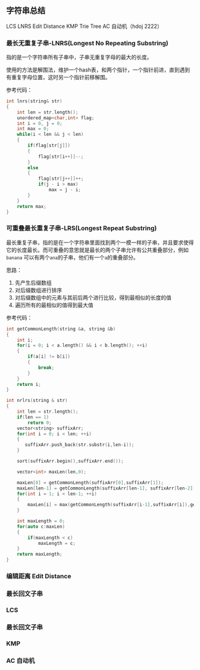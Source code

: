 ## 字符串总结

LCS  LNRS  Edit Distance  KMP  Trie Tree  AC 自动机（hdoj 2222） 

### 最长无重复子串-LNRS(Longest No Repeating Substring)
指的是一个字符串所有子串中，子串无重复字母的最大的长度。

使用的方法是解围法，维护一个hash表，和两个指针，一个指针前进，直到遇到有重复字母位置，这时另一个指针前移解围。

参考代码：
``` cpp
int lnrs(string& str)
{
    int len = str.length();
    unordered_map<char,int> flag;
    int i = 0, j = 0;
    int max = 0;
    while(i < len && j < len)
    {
        if(flag[str[j]])
        {
            flag[str[i++]]--;
        }
        else
        {
            flag[str[j++]]++;
            if(j - i > max)
                max = j - i;
        }
    }
    return max;
}
```

### 可重叠最长重复子串-LRS(Longest Repeat Substring)
最长重复子串，指的是在一个字符串里面找到两个一模一样的子串，并且要求使得它的长度最长。而可重叠的意思就是最长的两个子串允许有公共重叠部分，例如`banana` 可以有两个`ana`的子串，他们有一个`a`的重叠部分。

思路：

1. 先产生后缀数组
2. 对后缀数组进行排序
3. 对后缀数组中的元素与其前后两个进行比较，得到最相似的长度的值
4. 遍历所有的最相似的值得到最大值

参考代码：

``` cpp
int getCommonLength(string &a, string &b)
{
    int i;
    for(i = 0; i < a.length() && i < b.length(); ++i)
    {
        if(a[i] != b[i])
        {
            break;
        }
    }
    return i;
}

int nrlrs(string & str)
{
    int len = str.length();
    if(len == 1)
        return 0;
    vector<string> suffixArr;
    for(int i = 0; i < len; ++i)
    {
       suffixArr.push_back(str.substr(i,len-i));
    }

    sort(suffixArr.begin(),suffixArr.end());

    vector<int> maxLen(len,0);

    maxLen[0] = getCommonLength(suffixArr[0],suffixArr[1]);
    maxLen[len-1] = getCommonLength(suffixArr[len-1], suffixArr[len-2]);
    for(int i = 1; i < len-1; ++i)
    {
        maxLen[i] = max(getCommonLength(suffixArr[i-1],suffixArr[i]),getCommonLength(suffixArr[i],suffixArr[i+1]));
    }

    int maxLength = 0;
    for(auto c:maxLen)
    {
        if(maxLength < c)
            maxLength = c;
    }
    return maxLength;
}
```

### 编辑距离 Edit Distance

### 最长回文子串
### LCS

### 最长回文子串

### KMP

### AC 自动机